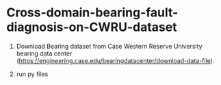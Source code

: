 # Cross-domain-bearing-fault-diagnosis-on-CWRU-dataset

1. Download Bearing dataset from Case Western Reserve University bearing data center (https://engineering.case.edu/bearingdatacenter/download-data-file).

2. run py files
